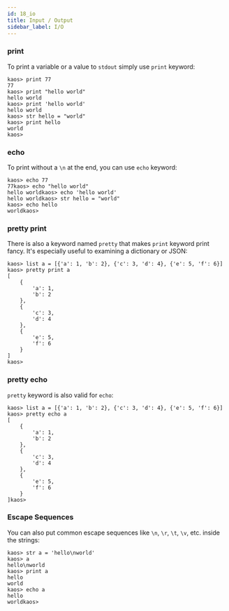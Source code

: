 ```yaml
---
id: 18_io
title: Input / Output
sidebar_label: I/O
---
```


### print

To print a variable or a value to `stdout` simply use `print` keyword:

```text
kaos> print 77
77
kaos> print "hello world"
hello world
kaos> print 'hello world'
hello world
kaos> str hello = "world"
kaos> print hello
world
kaos> 
```

### echo

To print without a `\n` at the end, you can use `echo` keyword:

```text
kaos> echo 77
77kaos> echo "hello world"
hello worldkaos> echo 'hello world'
hello worldkaos> str hello = "world"
kaos> echo hello
worldkaos> 
```

### pretty print

There is also a keyword named `pretty` that makes `print` keyword print fancy.
It's especially useful to examining a dictionary or JSON:

```text
kaos> list a = [{'a': 1, 'b': 2}, {'c': 3, 'd': 4}, {'e': 5, 'f': 6}]
kaos> pretty print a
[
    {
        'a': 1,
        'b': 2
    },
    {
        'c': 3,
        'd': 4
    },
    {
        'e': 5,
        'f': 6
    }
]
kaos> 
```

### pretty echo

`pretty` keyword is also valid for `echo`:

```text
kaos> list a = [{'a': 1, 'b': 2}, {'c': 3, 'd': 4}, {'e': 5, 'f': 6}]
kaos> pretty echo a
[
    {
        'a': 1,
        'b': 2
    },
    {
        'c': 3,
        'd': 4
    },
    {
        'e': 5,
        'f': 6
    }
]kaos> 
```

### Escape Sequences

You can also put common escape sequences like `\n`, `\r`, `\t`, `\v`, etc. inside the strings:

```text
kaos> str a = 'hello\nworld'
kaos> a
hello\nworld
kaos> print a
hello
world
kaos> echo a
hello
worldkaos> 
```

